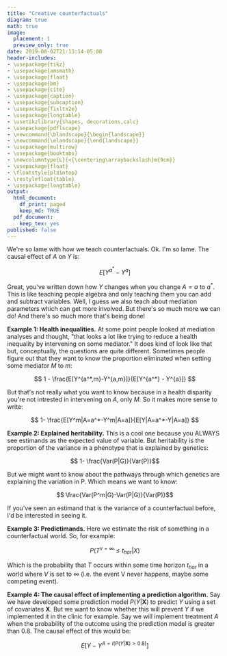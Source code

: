 ```yaml
---
title: "Creative counterfactuals"
diagram: true
math: true
image:
  placement: 1
  preview_only: true
date: 2019-08-02T21:13:14-05:00
header-includes:
- \usepackage{tikz}
- \usepackage{amsmath}
- \usepackage{float}
- \usepackage{bm}
- \usepackage{cite}
- \usepackage{caption}
- \usepackage{subcaption}
- \usepackage{fixltx2e}
- \usepackage{longtable}
- \usetikzlibrary{shapes, decorations,calc}
- \usepackage{pdflscape}
- \newcommand{\blandscape}{\begin{landscape}}
- \newcommand{\elandscape}{\end{landscape}}
- \usepackage{multirow}
- \usepackage{booktabs}
- \newcolumntype{L}{<{\centering\arraybackslash}m{9cm}}
- \usepackage{float}
- \floatstyle{plaintop}
- \restylefloat{table}
- \usepackage{longtable}
output:
  html_document:
    df_print: paged
    keep_md: TRUE
  pdf_document:
    keep_tex: yes
published: false
---
```


We're so lame with how we teach counterfactuals. Ok. I'm so lame. The causal effect of $A$ on $Y$ is:

$$ E[Y^{a^*}-Y^{a}]$$

Great, you've written down how $Y$ changes when you change $A=a$ to $a^*$. This is like teaching people algebra and only teaching them you can add and subtract variables. Well, I guess we also teach about mediation parameters which can get more involved. But there's so much more we can do! And there's so much more that's being done!

**Example 1: Health inequalities.** At some point people looked at mediation analyses and thought, "that looks a lot like trying to reduce a health inequality by intervening on some mediator." It does kind of look like that but, conceptually, the questions are quite different. Sometimes people figure out that they want to know the proportion eliminated when setting some mediator $M$ to $m$: 

$$ 1 - \frac{E[Y^{a^*,m}-Y^{a,m}]}{E[Y^{a^*} - Y^{a}]} $$

But that's not really what you want to know because in a health disparity you're not intrested in intervening on $A$, only $M$. So it makes more sense to write:

$$ 1- \frac{E[Y^m|A=a^*-Y^m|A=a]}{E[Y|A=a^*-Y|A=a]} $$

**Example 2: Explained heritability.** This is a cool one because you ALWAYS see estimands as the expected value of variable. But heritability is the proportion of the variance in a phenotype that is explained by genetics:

$$ 1- \frac{Var(P|G)}{Var(P)}$$

But we might want to know about the pathways through which genetics are explaining the variation in P. Which means we want to know:

$$ \frac{Var(P^m|G)-Var(P|G)}{Var(P)}$$

If you've seen an estimand that is the variance of a counterfactual before, I'd be interested in seeing it.

**Example 3: Predictimands.** Here we estimate the risk of something in a counterfactual world. So, for example: 

$$ P(T^{v=∞}≤ t_{hor}|X)$$

Which is the probability that $T$ occurs within some time horizon $t_{hor}$ in a world where $V$ is set to $∞$ (i.e. the event V never happens, maybe some competing event). 

**Example 4: The causal effect of implementing a prediction algorithm.** Say we have developed some prediction model $P(Y|\boldsymbol{X})$ to predict $Y$ using a set of covariates $\boldsymbol{X}$. But we want to know whether this will prevent $Y$ if we implemented it in the clinic for example. Say we will implement treatment $A$ when the probability of the outcome using the prediction model is greater than $0.8$. The causal effect of this would be:

$$ E[Y - Y^{A=I(P(Y|\boldsymbol{X})>0.8)}] $$
